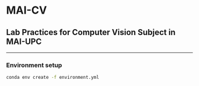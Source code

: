 # MAI-CV
## Lab Practices for Computer Vision Subject in MAI-UPC

***

### Environment setup

```bash
conda env create -f environment.yml
```
